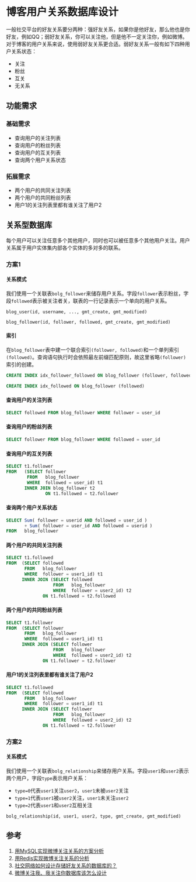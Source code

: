 # 博客用户关系数据库设计
一般社交平台的好友关系要分两种：强好友关系，如果你是他好友，那么他也是你好友，例如QQ；弱好友关系，你可以关注他，但是他不一定关注你，例如微博。对于博客的用户关系来说，使用弱好友关系更合适。弱好友关系一般有如下四种用户关系状态：
- 关注
- 粉丝
- 互关
- 无关系
## 功能需求
### 基础需求
- 查询用户的关注列表
- 查询用户的粉丝列表
- 查询用户的互关列表
- 查询两个用户关系状态
### 拓展需求
- 两个用户的共同关注列表
- 两个用户的共同粉丝列表
- 用户1的关注列表里都有谁关注了用户2

## 关系型数据库
每个用户可以关注任意多个其他用户，同时也可以被任意多个其他用户关注。用户关系属于用户实体集内部各个实体的多对多的联系。
### 方案1
#### 关系模式
我们使用一个关联表`bolg_follower`来储存用户关系。字段`follower`表示粉丝，字段`followed`表示被关注者关，联表的一行记录表示一个单向的用户关系。
```
blog_user(id, username, ..., gmt_create, gmt_modified)
```
```
blog_follower(id, follower, followed, gmt_create, gmt_modified)
```
#### 索引
在`blog_follower`表中建一个联合索引`(follower, followed)`和一个单列索引`(followed)`。查询语句执行时会依照最左前缀匹配原则，故这里省略`(follower)`索引的创建。
```sql
CREATE INDEX idx_follower_followed ON blog_follower (follower, followed)
```
```sql
CREATE INDEX idx_followed ON blog_follower (followed)
```

#### 查询用户的关注列表
```sql
SELECT followed FROM blog_follower WHERE follower = user_id
```
#### 查询用户的粉丝列表
```sql
SELECT follower FROM blog_follower WHERE followed = user_id
```
#### 查询用户的互关列表
```sql
SELECT t1.follower
FROM   (SELECT follower
        FROM   blog_follower
        WHERE  followed = user_id) t1
       INNER JOIN blog_follower t2
               ON t1.followed = t2.follower
```
#### 查询两个用户关系状态
```sql
SELECT Sum( follower = userid AND followed = user_id )
       + Sum( follower = user_id AND followed = userid )
FROM   blog_follower
```
#### 两个用户的共同关注列表
```sql
SELECT t1.followed 
FROM  (SELECT followed 
       FROM   blog_follower 
       WHERE  follower = user1_id) t1 
      INNER JOIN (SELECT followed 
                  FROM   blog_follower 
                  WHERE  follower = user2_id) t2 
              ON t1.followed = t2.followed 
```
#### 两个用户的共同粉丝列表
```sql
SELECT t1.follower 
FROM  (SELECT follower 
       FROM   blog_follower 
       WHERE  followed = user1_id) t1 
      INNER JOIN (SELECT follower 
                  FROM   blog_follower 
                  WHERE  followed = user2_id) t2 
              ON t1.follower = t2.follower 
```
#### 用户1的关注列表里都有谁关注了用户2
```sql
SELECT t1.followed 
FROM  (SELECT followed 
       FROM   blog_follower 
       WHERE  follower = user1_id) t1 
      INNER JOIN (SELECT follower 
                  FROM   blog_follower 
                  WHERE  followed = user2_id) t2 
              ON t1.followed = t2.follower 
```	

### 方案2
#### 关系模式
我们使用一个关联表`bolg_relationship`来储存用户关系。字段`user1`和`user2`表示两个用户，字段`type`表示用户关系：
- `type=0`代表`user1`关注`user2`，`user1`未被`user2`关注
- `type=1`代表`user1`被`user2`关注，`user1`未关注`user2`
- `type=2`代表`user1`和`user2`互相关注
```
bolg_relationship(id, user1, user2, type, gmt_create, gmt_modified)
```
## 参考
1. [用MySQL实现微博关注关系的方案分析](https://my.oschina.net/yonghan/blog/475588)
2. [用Redis实现微博关注关系的分析](https://www.cnblogs.com/JockChou/p/4643646.html)
3. [社交网络如何设计存储好友关系的数据库的？](https://www.zhihu.com/question/20216864/answer/92695981  )
4. [微博关注我、我关注你数据库该怎么设计](https://blog.csdn.net/u010098331/article/details/51445904)
<!--stackedit_data:
eyJoaXN0b3J5IjpbLTI5MDA5NTYwNCwtMTc2MTM4NTU5MSwyMT
M5OTAxNjgwLC0xMjg5MTkxNzcyLC0xODcwMDExOTI2LDEyNDQy
NzI1NjksMTQ2MDY5OTE4LDE0NzEwMDQwMzgsLTE4MzAzMTczOT
IsNTEyODQ5Nzc2LC03NTAwODc4MjAsLTIxMzEzNTc0MCw4NDA0
OTQzODYsLTEwNDI2MjcwNjQsMTE4OTYxNjc3NiwtMTUyMDM2OT
cwMSwxNDM2MjkzMTg2LDE3MDIwNDY2MDgsLTE4NDk3NDc3MjYs
MTgzMzU0NDY3MV19
-->